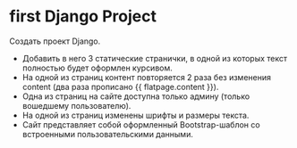 # first Django Project

Создать проект Django.
* Добавить в него 3 статические странички, в одной из которых текст полностью будет оформлен курсивом.
* На одной из страниц контент повторяется 2 раза без изменения content (два раза прописано {{ flatpage.content }}).
* Одна из страниц на сайте доступна только админу (только вошедшему пользователю).
* На одной из страниц изменены шрифты и размеры текста.
* Сайт представляет собой оформленный Bootstrap-шаблон со встроенными пользовательскими данными.
